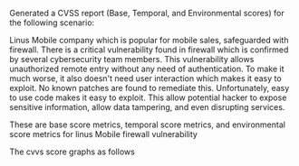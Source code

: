Generated a CVSS report (Base, Temporal, and Environmental scores) for the following scenario:

Linus Mobile company which is popular for mobile sales, safeguarded with firewall. There is a critical vulnerability found in firewall which is confirmed by several cybersecurity team members. 
This vulnerability allows unauthorized remote entry without any need of authentication. To make it much worse, it also doesn't need user interaction which makes it easy to exploit. 
No known patches are found to remediate this. Unfortunately, easy to use code makes it easy to exploit. 
This allow potential hacker to expose sensitive information, allow data tampering, and even disrupting services.

These are base score metrics, temporal score metrics, and environmental score metrics for linus Mobile firewall vulnerability 

The cvvs score graphs as follows
